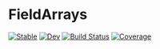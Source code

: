 # FieldArrays

[![Stable](https://img.shields.io/badge/docs-stable-blue.svg)](https://Tokazama.github.io/FieldArrays.jl/stable/)
[![Dev](https://img.shields.io/badge/docs-dev-blue.svg)](https://Tokazama.github.io/FieldArrays.jl/dev/)
[![Build Status](https://github.com/Tokazama/FieldArrays.jl/actions/workflows/CI.yml/badge.svg?branch=main)](https://github.com/Tokazama/FieldArrays.jl/actions/workflows/CI.yml?query=branch%3Amain)
[![Coverage](https://codecov.io/gh/Tokazama/FieldArrays.jl/branch/main/graph/badge.svg)](https://codecov.io/gh/Tokazama/FieldArrays.jl)
